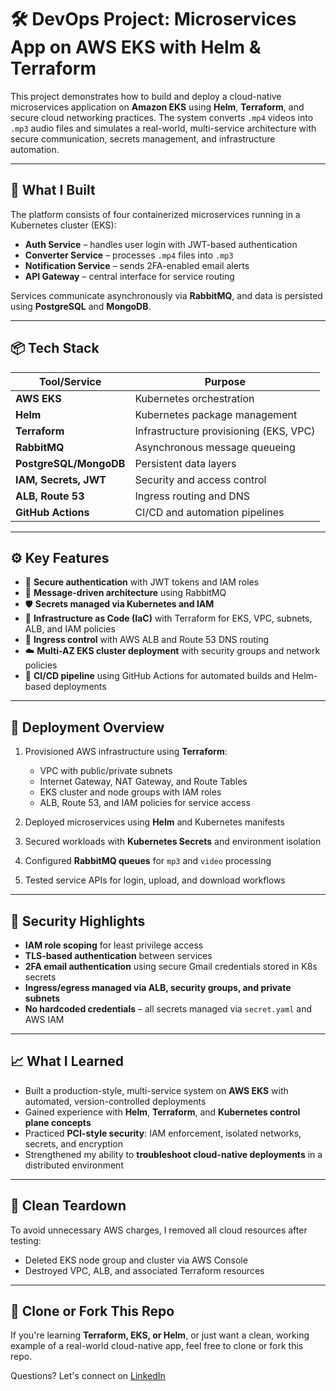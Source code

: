 # 🛠️ DevOps Project: Microservices App on AWS EKS with Helm & Terraform

This project demonstrates how to build and deploy a cloud-native microservices application on **Amazon EKS** using **Helm**, **Terraform**, and secure cloud networking practices. The system converts `.mp4` videos into `.mp3` audio files and simulates a real-world, multi-service architecture with secure communication, secrets management, and infrastructure automation.

---

## 🔧 What I Built

The platform consists of four containerized microservices running in a Kubernetes cluster (EKS):

- **Auth Service** – handles user login with JWT-based authentication  
- **Converter Service** – processes `.mp4` files into `.mp3`  
- **Notification Service** – sends 2FA-enabled email alerts  
- **API Gateway** – central interface for service routing

Services communicate asynchronously via **RabbitMQ**, and data is persisted using **PostgreSQL** and **MongoDB**.

---

## 📦 Tech Stack

| Tool/Service         | Purpose                                |
|----------------------|----------------------------------------|
| **AWS EKS**          | Kubernetes orchestration               |
| **Helm**             | Kubernetes package management          |
| **Terraform**        | Infrastructure provisioning (EKS, VPC) |
| **RabbitMQ**         | Asynchronous message queueing          |
| **PostgreSQL/MongoDB** | Persistent data layers               |
| **IAM, Secrets, JWT**| Security and access control            |
| **ALB, Route 53**    | Ingress routing and DNS                |
| **GitHub Actions**   | CI/CD and automation pipelines         |

---

## ⚙️ Key Features

- 🔐 **Secure authentication** with JWT tokens and IAM roles  
- 🔁 **Message-driven architecture** using RabbitMQ  
- 🛡️ **Secrets managed via Kubernetes and IAM**  
- 🔧 **Infrastructure as Code (IaC)** with Terraform for EKS, VPC, subnets, ALB, and IAM policies  
- 📡 **Ingress control** with AWS ALB and Route 53 DNS routing  
- ☁️ **Multi-AZ EKS cluster deployment** with security groups and network policies  
- 🔄 **CI/CD pipeline** using GitHub Actions for automated builds and Helm-based deployments  

---

## 🚀 Deployment Overview

1. Provisioned AWS infrastructure using **Terraform**:  
   - VPC with public/private subnets  
   - Internet Gateway, NAT Gateway, and Route Tables  
   - EKS cluster and node groups with IAM roles  
   - ALB, Route 53, and IAM policies for service access

2. Deployed microservices using **Helm** and Kubernetes manifests  
3. Secured workloads with **Kubernetes Secrets** and environment isolation  
4. Configured **RabbitMQ queues** for `mp3` and `video` processing  
5. Tested service APIs for login, upload, and download workflows

---

## 🧠 Security Highlights

- **IAM role scoping** for least privilege access  
- **TLS-based authentication** between services  
- **2FA email authentication** using secure Gmail credentials stored in K8s secrets  
- **Ingress/egress managed via ALB, security groups, and private subnets**  
- **No hardcoded credentials** – all secrets managed via `secret.yaml` and AWS IAM

---

## 📈 What I Learned

- Built a production-style, multi-service system on **AWS EKS** with automated, version-controlled deployments  
- Gained experience with **Helm**, **Terraform**, and **Kubernetes control plane concepts**  
- Practiced **PCI-style security**: IAM enforcement, isolated networks, secrets, and encryption  
- Strengthened my ability to **troubleshoot cloud-native deployments** in a distributed environment

---

## 🧼 Clean Teardown

To avoid unnecessary AWS charges, I removed all cloud resources after testing:

- Deleted EKS node group and cluster via AWS Console  
- Destroyed VPC, ALB, and associated Terraform resources

---

## 🙌 Clone or Fork This Repo

If you're learning **Terraform, EKS, or Helm**, or just want a clean, working example of a real-world cloud-native app, feel free to clone or fork this repo.

Questions? Let's connect on [LinkedIn](https://linkedin.com/in/moisegermain)
